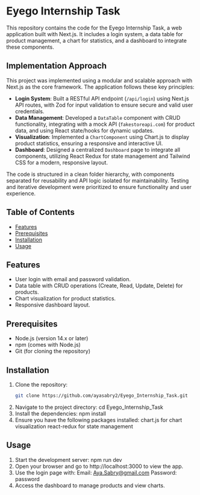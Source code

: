 # Eyego Internship Task

This repository contains the code for the Eyego Internship Task, a web application built with Next.js. It includes a login system, a data table for product management, a chart for statistics, and a dashboard to integrate these components.

## Implementation Approach

This project was implemented using a modular and scalable approach with Next.js as the core framework. The application follows these key principles:

- **Login System**: Built a RESTful API endpoint (`/api/login`) using Next.js API routes, with Zod for input validation to ensure secure and valid user credentials.
- **Data Management**: Developed a `DataTable` component with CRUD functionality, integrating with a mock API (`fakestoreapi.com`) for product data, and using React state/hooks for dynamic updates.
- **Visualization**: Implemented a `ChartComponent` using Chart.js to display product statistics, ensuring a responsive and interactive UI.
- **Dashboard**: Designed a centralized `Dashboard` page to integrate all components, utilizing React Redux for state management and Tailwind CSS for a modern, responsive layout.

The code is structured in a clean folder hierarchy, with components separated for reusability and API logic isolated for maintainability. Testing and iterative development were prioritized to ensure functionality and user experience.

## Table of Contents
- [Features](#features)
- [Prerequisites](#prerequisites)
- [Installation](#installation)
- [Usage](#usage)

## Features
- User login with email and password validation.
- Data table with CRUD operations (Create, Read, Update, Delete) for products.
- Chart visualization for product statistics.
- Responsive dashboard layout.

## Prerequisites
- Node.js (version 14.x or later)
- npm (comes with Node.js)
- Git (for cloning the repository)

## Installation
1. Clone the repository:
   ```bash
   git clone https://github.com/ayasabry2/Eyego_Internship_Task.git
2. Navigate to the project directory:
   cd Eyego_Internship_Task
3. Install the dependencies:
   npm install
4. Ensure you have the following packages installed:
chart.js for chart visualization
react-redux for state management 
## Usage
1. Start the development server:
npm run dev
2. Open your browser and go to http://localhost:3000 to view the app.
3. Use the login page with:
Email: Aya.Sabry@gmail.com
Password: password
4. Access the dashboard to manage products and view charts.
